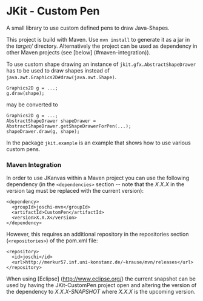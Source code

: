 JKit - Custom Pen
=================

A small library to use custom defined pens to draw Java-Shapes.

This project is build with Maven. Use `mvn install` to generate it as a jar
in the *target/* directory. Alternatively the project can be used as dependency
in other Maven projects (see [below] (#maven-integration)).

To use custom shape drawing an instance of `jkit.gfx.AbstractShapeDrawer` has to be used
to draw shapes instead of `java.awt.Graphics2D#draw(java.awt.Shape)`.

    Graphics2D g = ...;
    g.draw(shape);

may be converted to

    Graphics2D g = ...;
    AbstractShapeDrawer shapeDrawer = AbstractShapeDrawer.getShapeDrawerForPen(...);
    shapeDrawer.draw(g, shape);

In the package `jkit.example` is an example that shows
how to use various custom pens.

### Maven Integration

In order to use JKanvas within a Maven project you can use the following dependency
(in the `<dependencies>` section -- note that the *X.X.X* in the version tag
must be replaced with the current version):

    <dependency>
      <groupId>joschi-mvn</groupId>
      <artifactId>CustomPen</artifactId>
      <version>X.X.X</version>
    </dependency>

However, this requires an additional repository in the repositories section (`<repositories>`) of the pom.xml file:

    <repository>
      <id>joschi</id>
      <url>http://merkur57.inf.uni-konstanz.de/~krause/mvn/releases</url>
    </repository>

When using [Eclipse] (http://www.eclipse.org/) the current snapshot can be used
by having the JKit-CustomPen project open and altering the version of the dependency
to *X.X.X-SNAPSHOT* where *X.X.X* is the upcoming version.
